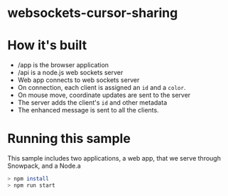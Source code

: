 # websockets-cursor-sharing

# How it's built

* /app is the browser application
* /api is a node.js web sockets server
* Web app connects to web sockets server
* On connection, each client is assigned an `id` and a `color`.
* On mouse move, coordinate updates are sent to the server
* The server adds the client's `id` and other metadata
* The enhanced message is sent to all the clients.


# Running this sample

This sample includes two applications, a web app, that we serve through Snowpack, and a Node.a

```bash
> npm install
> npm run start
```